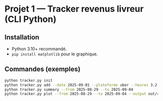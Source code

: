 
# Projet 1 — Tracker revenus livreur (CLI Python)

## Installation
- Python 3.10+ recommandé.
- `pip install matplotlib` pour le graphique.

## Commandes (exemples)
```bash
python tracker.py init
python tracker.py add --date 2025-09-01 --plateforme uber --heures 3.2 --km 31 --euros 44.50 --pourboires 6
python tracker.py summary --from 2025-08-29 --to 2025-09-04
python tracker.py plot --from 2025-08-29 --to 2025-09-04 --output out/revenus_hebdo.png
```
